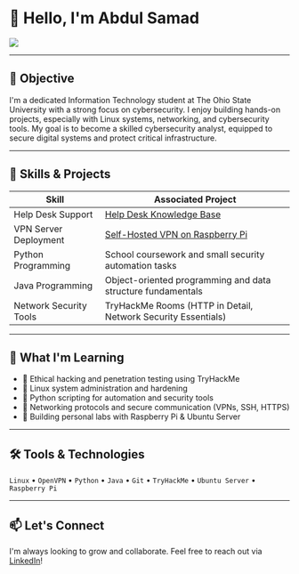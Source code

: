 # 👋 Hello, I'm Abdul Samad

<a href="https://www.linkedin.com/in/abdul-samad200/">
  <img src="https://img.shields.io/badge/-LinkedIn-0072b1?&style=for-the-badge&logo=linkedin&logoColor=white" />
</a>

---

## 🎯 Objective

I'm a dedicated Information Technology student at The Ohio State University with a strong focus on cybersecurity. I enjoy building hands-on projects, especially with Linux systems, networking, and cybersecurity tools. My goal is to become a skilled cybersecurity analyst, equipped to secure digital systems and protect critical infrastructure.

---

## 🧠 Skills & Projects

| Skill                   | Associated Project                                                                 |
|-------------------------|-------------------------------------------------------------------------------------|
| Help Desk Support       | [Help Desk Knowledge Base](https://github.com/MahmoudFroukh/Help-Desk-Knowledge-Base) |
| VPN Server Deployment   | [Self-Hosted VPN on Raspberry Pi](https://github.com/abdulsamaDevv/openvpn-pi)       |
| Python Programming      | School coursework and small security automation tasks                               |
| Java Programming        | Object-oriented programming and data structure fundamentals                         |
| Network Security Tools  | TryHackMe Rooms (HTTP in Detail, Network Security Essentials)                       |

---

## 🧪 What I'm Learning

- 🔐 Ethical hacking and penetration testing using TryHackMe  
- 🐧 Linux system administration and hardening  
- 🧰 Python scripting for automation and security tools  
- 📡 Networking protocols and secure communication (VPNs, SSH, HTTPS)  
- 💾 Building personal labs with Raspberry Pi & Ubuntu Server  

---

## 🛠️ Tools & Technologies

`Linux` • `OpenVPN` • `Python` • `Java` • `Git` • `TryHackMe` • `Ubuntu Server` • `Raspberry Pi`

---

## 📫 Let's Connect

I'm always looking to grow and collaborate. Feel free to reach out via [LinkedIn](https://www.linkedin.com/in/abdul-samad200/)!
